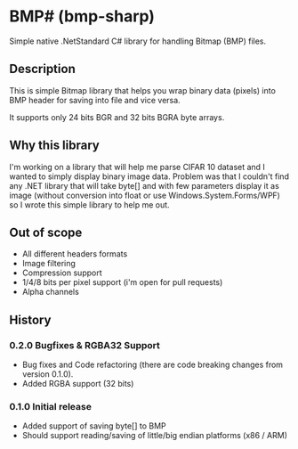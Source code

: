 # BMP# (bmp-sharp)

Simple native .NetStandard C# library for handling Bitmap (BMP) files.

## Description

This is simple Bitmap library that helps you wrap binary data (pixels) into BMP header for saving into file and vice versa.

It supports only 24 bits BGR and 32 bits BGRA byte arrays.

## Why this library

I'm working on a library that will help me parse CIFAR 10 dataset and I wanted to simply display binary image data. Problem was that I couldn't find any .NET library that will take byte[] and with few parameters display it as image (without conversion into float or use Windows.System.Forms/WPF) so I wrote this simple library to help me out.

## Out of scope

- All different headers formats
- Image filtering
- Compression support
- 1/4/8 bits per pixel support (i'm open for pull requests)
- Alpha channels

## History

### 0.2.0 Bugfixes & RGBA32 Support

- Bug fixes and Code refactoring (there are code breaking changes from version 0.1.0).
- Added RGBA support (32 bits)

### 0.1.0 Initial release

- Added support of saving byte[] to BMP
- Should support reading/saving of little/big endian platforms (x86 / ARM)
